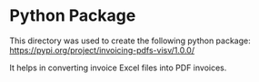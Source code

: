 # Python Package
This directory was used to create the following python package:
https://pypi.org/project/invoicing-pdfs-visv/1.0.0/


It helps in converting invoice Excel files into PDF invoices.